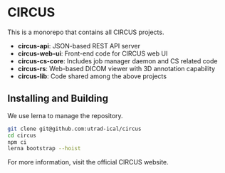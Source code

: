 # CIRCUS

This is a monorepo that contains all CIRCUS projects.

- **circus-api**: JSON-based REST API server
- **circus-web-ui**: Front-end code for CIRCUS web UI
- **circus-cs-core**: Includes job manager daemon and CS related code
- **circus-rs**: Web-based DICOM viewer with 3D annotation capability
- **circus-lib**: Code shared among the above projects

## Installing and Building

We use lerna to manage the repository.

```bash
git clone git@github.com:utrad-ical/circus
cd circus
npm ci
lerna bootstrap --hoist
```

For more information, visit the official CIRCUS website.
